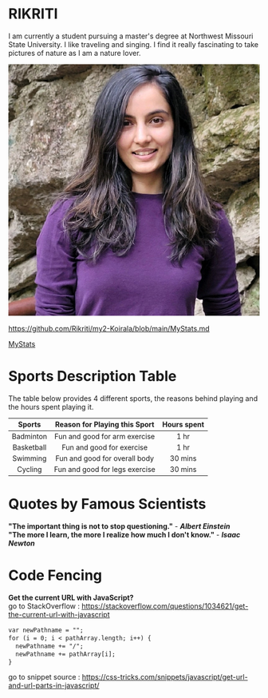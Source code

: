 # RIKRITI
I am currently a student pursuing a master's degree at Northwest Missouri State University. I like traveling and singing. I find it really fascinating to take pictures of nature as I am a nature lover. 

![myimg](https://github.com/Rikriti/my2-Koirala/blob/main/image/img.jpg)

<https://github.com/Rikriti/my2-Koirala/blob/main/MyStats.md>

[MyStats](https://github.com/Rikriti/my2-Koirala/blob/main/MyStats.md)

# Sports Description Table

The table below provides 4 different sports, the reasons behind playing and the hours spent playing it.

| Sports | Reason for Playing this Sport    | Hours spent    |
| :----: | :------------------------------: | :-------------: |
| Badminton | Fun and good for arm exercise  | 1 hr  |
| Basketball | Fun and good for exercise  | 1 hr |
| Swimming | Fun and good for overall body  | 30 mins  |
| Cycling | Fun and good for legs exercise  | 30 mins  |

# Quotes by Famous Scientists
**"The important thing is not to stop questioning."** - ***Albert Einstein*** <br/>
**"The more I learn, the more I realize how much I don't know."** - ***Isaac Newton***

# Code Fencing 
**Get the current URL with JavaScript?** </br>
go to StackOverflow : <https://stackoverflow.com/questions/1034621/get-the-current-url-with-javascript>

```
var newPathname = "";
for (i = 0; i < pathArray.length; i++) {
  newPathname += "/";
  newPathname += pathArray[i];
}
```

go to snippet source : <https://css-tricks.com/snippets/javascript/get-url-and-url-parts-in-javascript/>




